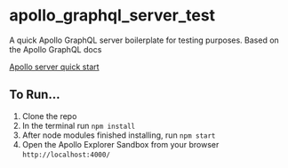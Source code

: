 # apollo_graphql_server_test
A quick Apollo GraphQL server boilerplate for testing purposes. Based on the Apollo GraphQL docs

[Apollo server quick start](https://www.apollographql.com/docs/apollo-server/getting-started/)

## To Run...

1. Clone the repo
2. In the terminal run ```npm install```
3. After node modules finished installing, run ```npm start```
4. Open the Apollo Explorer Sandbox from your browser ```http://localhost:4000/```
